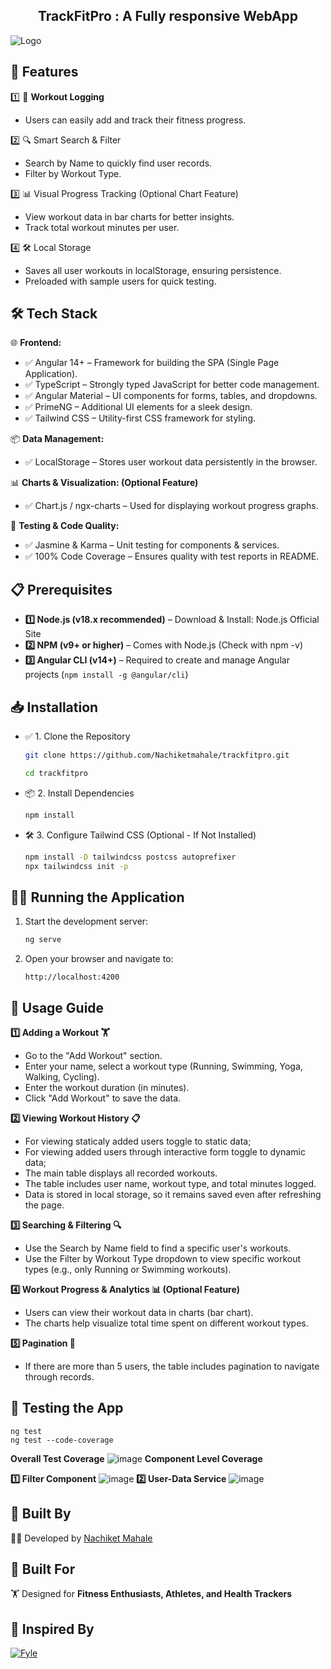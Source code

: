 
<h2 style="text-align:center">
TrackFitPro : A Fully responsive WebApp
</h2>

  ![Logo](src/assets/img/Capture1.PNG)

<!-- Features -->
## 🎨 Features

1️⃣ 📝 **Workout Logging** 
- Users can easily add and track their fitness progress.

2️⃣ 🔍 Smart Search & Filter
- Search by Name to quickly find user records.
- Filter by Workout Type.

3️⃣ 📊 Visual Progress Tracking (Optional Chart Feature) 

- View workout data in bar charts for better insights.
- Track total workout minutes per user.

4️⃣ 🛠️ Local Storage 

- Saves all user workouts in localStorage, ensuring persistence.
- Preloaded with sample users for quick testing.

<!-- Tech Stack -->

## 🛠️ **Tech Stack** 

🌐 **Frontend:**
- ✅ Angular 14+ – Framework for building the SPA (Single Page Application).
- ✅ TypeScript – Strongly typed JavaScript for better code management.
- ✅ Angular Material – UI components for forms, tables, and dropdowns.
- ✅ PrimeNG – Additional UI elements for a sleek design.
- ✅ Tailwind CSS – Utility-first CSS framework for styling.

📦 **Data Management:**

- ✅ LocalStorage – Stores user workout data persistently in the browser.

📊 **Charts & Visualization: (Optional Feature)**

- ✅ Chart.js / ngx-charts – Used for displaying workout progress graphs.

🧪 **Testing & Code Quality:**
- ✅ Jasmine & Karma – Unit testing for components & services.
- ✅ 100% Code Coverage – Ensures quality with test reports in README.

<!-- Prerequisites -->

## 📋 Prerequisites

- **1️⃣ Node.js (v18.x recommended)** – Download & Install: Node.js Official Site
- **2️⃣ NPM (v9+ or higher)** – Comes with Node.js (Check with npm -v)
- **3️⃣ Angular CLI (v14+)** – Required to create and manage Angular projects (`npm install -g @angular/cli`)


<!-- Installation -->

## 📥 Installation
- ✅ 1. Clone the Repository
    ```bash
    git clone https://github.com/Nachiketmahale/trackfitpro.git

    cd trackfitpro
    ```
- 📦 2. Install Dependencies
    ```bash
    npm install
    ```
- 🛠 3. Configure Tailwind CSS (Optional - If Not Installed)
    ```bash
    npm install -D tailwindcss postcss autoprefixer
    npx tailwindcss init -p
    ```
<!-- Running the application -->
## 🏃‍♂️ Running the Application

1. Start the development server:
    ```bash
    ng serve
    ```

2. Open your browser and navigate to:
    ```
    http://localhost:4200
    ```

<!-- Usage -->
## 📖 Usage Guide 


**1️⃣ Adding a Workout 🏋️**
- Go to the "Add Workout" section.
- Enter your name, select a workout type (Running, Swimming, Yoga, Walking, Cycling).
- Enter the workout duration (in minutes).
- Click "Add Workout" to save the data.

**2️⃣ Viewing Workout History 📋**
- For viewing staticaly added users toggle to static data;
- For viewing added users through interactive form toggle to dynamic data;
- The main table displays all recorded workouts.
- The table includes user name, workout type, and total minutes logged.
- Data is stored in local storage, so it remains saved even after refreshing the page.

**3️⃣ Searching & Filtering 🔍**
- Use the Search by Name field to find a specific user's workouts.
- Use the Filter by Workout Type dropdown to view specific workout types (e.g., only Running or Swimming workouts).

**4️⃣ Workout Progress & Analytics 📊 (Optional Feature)**
- Users can view their workout data in charts (bar chart).
- The charts help visualize total time spent on different workout types.

**5️⃣ Pagination 📑**
- If there are more than 5 users, the table includes pagination to navigate through records.

<!-- Test Coverate -->

## 🧪 Testing the App 
   ```
   ng test
   ng test --code-coverage
   ```
   **Overall Test Coverage**
   ![image](./src/assets/img/Code%20Coverage%20for%20all%20files.PNG)
   **Component Level Coverage**
  
  **1️⃣ Filter Component**
   ![image](./src/assets/img/filter%20coverage.PNG)
  **2️⃣ User-Data Service**
   ![image](./src/assets/img/user-data-service%20coverage.PNG)


##  🚀 Built By
 👨‍💻 Developed by [Nachiket Mahale](https://github.com/Nachiketmahale)  

## 🎯 Built For  
🏋️ Designed for **Fitness Enthusiasts, Athletes, and Health Trackers**

## 🎉 Inspired  By  
[![Fyle](https://img.shields.io/badge/Powered%20By-Fyle-blue?style=flat&logo=fyle)](https://www.fylehq.com)

